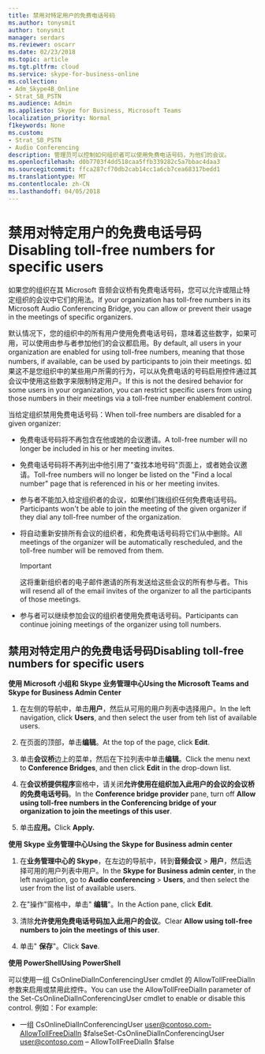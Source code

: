 ```yaml
---
title: 禁用对特定用户的免费电话号码
ms.author: tonysmit
author: tonysmit
manager: serdars
ms.reviewer: oscarr
ms.date: 02/23/2018
ms.topic: article
ms.tgt.pltfrm: cloud
ms.service: skype-for-business-online
ms.collection:
- Adm_Skype4B_Online
- Strat_SB_PSTN
ms.audience: Admin
ms.appliesto: Skype for Business, Microsoft Teams
localization_priority: Normal
f1keywords: None
ms.custom:
- Strat_SB_PSTN
- Audio Conferencing
description: 管理员可以控制如何组织者可以使用免费电话号码，为他们的会议。
ms.openlocfilehash: d0b7703f4dd518caa5ffb339282c5a7bbac4daa3
ms.sourcegitcommit: ffca287cf70db2cab14cc1a6cb7cea68317bedd1
ms.translationtype: MT
ms.contentlocale: zh-CN
ms.lasthandoff: 04/05/2018
---
```

# <a name="disabling-toll-free-numbers-for-specific-users"></a><span data-ttu-id="fefb8-103">禁用对特定用户的免费电话号码</span><span class="sxs-lookup"><span data-stu-id="fefb8-103">Disabling toll-free numbers for specific users</span></span>

<span data-ttu-id="fefb8-104">如果您的组织在其 Microsoft 音频会议桥有免费电话号码，您可以允许或阻止特定组织的会议中它们的用法。</span><span class="sxs-lookup"><span data-stu-id="fefb8-104">If your organization has toll-free numbers in its Microsoft Audio Conferencing Bridge, you can allow or prevent their usage in the meetings of specific organizers.</span></span>  

<span data-ttu-id="fefb8-105">默认情况下，您的组织中的所有用户使用免费电话号码，意味着这些数字，如果可用，可以使用由参与者参加他们的会议都启用。</span><span class="sxs-lookup"><span data-stu-id="fefb8-105">By default, all users in your organization are enabled for using toll-free numbers, meaning that those numbers, if available, can be used by participants to join their meetings.</span></span> <span data-ttu-id="fefb8-106">如果这不是您组织中的某些用户所需的行为，可以从免费电话的号码启用控件通过其会议中使用这些数字来限制特定用户。</span><span class="sxs-lookup"><span data-stu-id="fefb8-106">If this is not the desired behavior for some users in your organization, you can restrict specific users from using those numbers in their meetings via a toll-free number enablement control.</span></span> 

<span data-ttu-id="fefb8-107">当给定组织禁用免费电话号码：</span><span class="sxs-lookup"><span data-stu-id="fefb8-107">When toll-free numbers are disabled for a given organizer:</span></span> 
 - <span data-ttu-id="fefb8-108">免费电话号码将不再包含在他或她的会议邀请。</span><span class="sxs-lookup"><span data-stu-id="fefb8-108">A toll-free number will no longer be included in his or her meeting invites.</span></span> 
 - <span data-ttu-id="fefb8-109">免费电话号码将不再列出中他引用了"查找本地号码"页面上，或者她会议邀请。</span><span class="sxs-lookup"><span data-stu-id="fefb8-109">Toll-free numbers will no longer be listed on the "Find a local number" page that is referenced in his or her meeting invites.</span></span> 
 - <span data-ttu-id="fefb8-110">参与者不能加入给定组织者的会议，如果他们拨组织任何免费电话号码。</span><span class="sxs-lookup"><span data-stu-id="fefb8-110">Participants won't be able to join the meeting of the given organizer if they dial any toll-free number of the organization.</span></span> 
 - <span data-ttu-id="fefb8-111">将自动重新安排所有会议的组织者，和免费电话号码将它们从中删除。</span><span class="sxs-lookup"><span data-stu-id="fefb8-111">All meetings of the organizer will be automatically rescheduled, and the toll-free number will be removed from them.</span></span>  

    > [!IMPORTANT]
    > <span data-ttu-id="fefb8-112">这将重新组织者的电子邮件邀请的所有发送给这些会议的所有参与者。</span><span class="sxs-lookup"><span data-stu-id="fefb8-112">This will resend all of the email invites of the organizer to all the participants of those meetings.</span></span> 

 - <span data-ttu-id="fefb8-113">参与者可以继续参加会议的组织者使用免费电话号码。</span><span class="sxs-lookup"><span data-stu-id="fefb8-113">Participants can continue joining meetings of the organizer using toll numbers.</span></span> 

## <a name="disabling-toll-free-numbers-for-specific-users"></a><span data-ttu-id="fefb8-114">禁用对特定用户的免费电话号码</span><span class="sxs-lookup"><span data-stu-id="fefb8-114">Disabling toll-free numbers for specific users</span></span> 

<span data-ttu-id="fefb8-115">**使用 Microsoft 小组和 Skype 业务管理中心**</span><span class="sxs-lookup"><span data-stu-id="fefb8-115">**Using the Microsoft Teams and Skype for Business Admin Center**</span></span>

1. <span data-ttu-id="fefb8-116">在左侧的导航中，单击**用户**，然后从可用的用户列表中选择用户。</span><span class="sxs-lookup"><span data-stu-id="fefb8-116">In the left navigation, click **Users**, and then select the user from teh list of available users.</span></span>

2. <span data-ttu-id="fefb8-117">在页面的顶部，单击**编辑**。</span><span class="sxs-lookup"><span data-stu-id="fefb8-117">At the top of the page, click **Edit**.</span></span>

3. <span data-ttu-id="fefb8-118">单击**会议桥**边上的菜单，然后在下拉列表中单击**编辑**。</span><span class="sxs-lookup"><span data-stu-id="fefb8-118">Click the menu next to **Conference Bridges**, and then click **Edit** in the drop-down list.</span></span>

4. <span data-ttu-id="fefb8-119">在**会议桥提供程序**窗格中，请关闭**允许使用在组织加入此用户的会议的会议桥的免费电话号码**。</span><span class="sxs-lookup"><span data-stu-id="fefb8-119">In the **Conference bridge provider** pane, turn off **Allow using toll-free numbers in the Conferencing bridge of your organization to join the meetings of this user**.</span></span> 

5. <span data-ttu-id="fefb8-120">单击**应用。**</span><span class="sxs-lookup"><span data-stu-id="fefb8-120">Click **Apply.**</span></span> 

<span data-ttu-id="fefb8-121">**使用 Skype 业务管理中心**</span><span class="sxs-lookup"><span data-stu-id="fefb8-121">**Using the Skype for Business admin center**</span></span>

1. <span data-ttu-id="fefb8-122">在**业务管理中心的 Skype**，在左边的导航中，转到**音频会议** > **用户**，然后选择可用的用户列表中用户。</span><span class="sxs-lookup"><span data-stu-id="fefb8-122">In the **Skype for Business admin center**, in the left navigation, go to **Audio conferencing** > **Users**, and then select the user from the list of available users.</span></span> 

2. <span data-ttu-id="fefb8-123">在"操作"窗格中，单击" **编辑**"。</span><span class="sxs-lookup"><span data-stu-id="fefb8-123">In the Action pane, click **Edit**.</span></span> 

3. <span data-ttu-id="fefb8-124">清除**允许使用免费电话号码加入此用户的会议**。</span><span class="sxs-lookup"><span data-stu-id="fefb8-124">Clear **Allow using toll-free numbers to join the meetings of this user**.</span></span> 
 
4. <span data-ttu-id="fefb8-125">单击" **保存**"。</span><span class="sxs-lookup"><span data-stu-id="fefb8-125">Click **Save**.</span></span> 
 
<span data-ttu-id="fefb8-126">**使用 PowerShell**</span><span class="sxs-lookup"><span data-stu-id="fefb8-126">**Using PowerShell**</span></span>  

<span data-ttu-id="fefb8-127">可以使用一组 CsOnlineDialInConferencingUser cmdlet 的 AllowTollFreeDialIn 参数来启用或禁用此控件。</span><span class="sxs-lookup"><span data-stu-id="fefb8-127">You can use the AllowTollFreeDialIn parameter of the Set-CsOnlineDialInConferencingUser cmdlet to enable or disable this control.</span></span> <span data-ttu-id="fefb8-128">例如：</span><span class="sxs-lookup"><span data-stu-id="fefb8-128">For example:</span></span> 

 - <span data-ttu-id="fefb8-129">一组 CsOnlineDialInConferencingUser user@contoso.com-AllowTollFreeDialIn $false</span><span class="sxs-lookup"><span data-stu-id="fefb8-129">Set-CsOnlineDialInConferencingUser user@contoso.com – AllowTollFreeDialIn $false</span></span>
